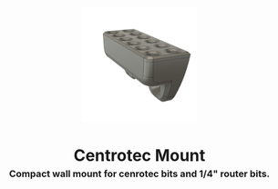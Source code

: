 <!-- 2023-12-28 -->

<p align="center">
  <img src="../../plans/centrotec-mount/images/wireframe.png" width="40%"/>
</p>
<h1 align="center">
  Centrotec Mount
  <br>
  <sup><sub><sup>Compact wall mount for cenrotec bits and 1&#x2F;4&quot; router bits.<sup></sub>
</h1>
